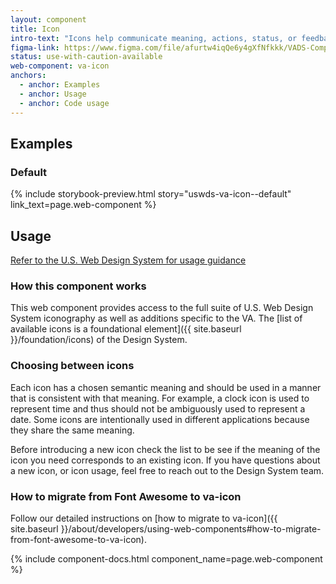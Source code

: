```yaml
---
layout: component
title: Icon
intro-text: "Icons help communicate meaning, actions, status, or feedback. This component provides an easy way to access the foundational iconography of the Design System."
figma-link: https://www.figma.com/file/afurtw4iqQe6y4gXfNfkkk/VADS-Component-Library?type=design&node-id=293%3A6211&mode=design&t=TEFuX0eQQAyBV7Xh-1
status: use-with-caution-available
web-component: va-icon
anchors:
  - anchor: Examples
  - anchor: Usage
  - anchor: Code usage
---
```


## Examples

### Default

{% include storybook-preview.html story="uswds-va-icon--default" link_text=page.web-component %}

## Usage

<a class="vads-c-action-link--blue" href="https://designsystem.digital.gov/components/icon/">Refer to the U.S. Web Design System for usage guidance</a>

### How this component works

This web component provides access to the full suite of U.S. Web Design System iconography as well as additions specific to the VA. The [list of available icons is a foundational element]({{ site.baseurl }}/foundation/icons) of the Design System.

### Choosing between icons

Each icon has a chosen semantic meaning and should be used in a manner that is consistent with that meaning. For example, a clock icon is used to represent time and thus should not be ambiguously used to represent a date. Some icons are intentionally used in different applications because they share the same meaning.

Before introducing a new icon check the list to be see if the meaning of the icon you need corresponds to an existing icon. If you have questions about a new icon, or icon usage, feel free to reach out to the Design System team.

### How to migrate from Font Awesome to va-icon

Follow our detailed instructions on [how to migrate to va-icon]({{ site.baseurl }}/about/developers/using-web-components#how-to-migrate-from-font-awesome-to-va-icon).

{% include component-docs.html component_name=page.web-component %}